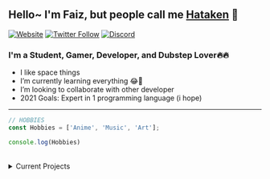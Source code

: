 ## Hello~ I'm Faiz, but people call me [Hataken][website] 👀

[![Website](https://img.shields.io/website?label=listanime.eu.org&style=for-the-badge&url=https%3A%2F%2Fwww.listanime.eu.org)](https://www.listanime.eu.org)
[![Twitter Follow](https://img.shields.io/twitter/follow/Hataken16?color=1DA1F2&logo=twitter&style=for-the-badge)](https://twitter.com/intent/follow?original_referer=https%3A%2F%2Fgithub.com%2FHataken16&screen_name=Hataken16)
[![Discord](https://img.shields.io/discord/367241960043315211?label=JOIN%20MY%20SERVER&color=5865F2&logo=Discord&logoColor=fff&style=for-the-badge)](https://top.gg/servers/367241960043315211)

### I'm a Student, Gamer, Developer, and Dubstep Lover🔥🔥

- I like space things
- I’m currently learning everything 😂🤣
- I’m looking to collaborate with other developer
- 2021 Goals: Expert in 1 programming language (i hope)

***

```js
// HOBBIES
const Hobbies = ['Anime', 'Music', 'Art'];

console.log(Hobbies)
```
<br />

<details>
<Summary>Current Projects</summary>

- Developing Discord Bot 🤖

</details>

<br />



[website]: https://www.listanime.eu.org
